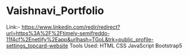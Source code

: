 # Vaishnavi_Portfolio

Link:- https://www.linkedin.com/redir/redirect?url=https%3A%2F%2Ftimely-semifreddo-11f4cf%2Enetlify%2Eapp&urlhash=TGoL&trk=public_profile-settings_topcard-website
Tools Used:
HTML
CSS
JavaScript
Bootstrap5
